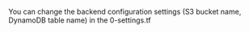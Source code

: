 You can change the backend configuration settings (S3 bucket name, DynamoDB table name) in the 0-settings.tf
